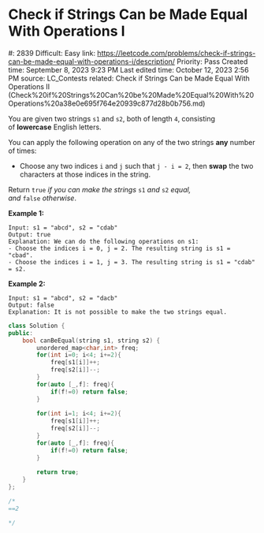 # Check if Strings Can be Made Equal With Operations I

#: 2839
Difficult: Easy
link: https://leetcode.com/problems/check-if-strings-can-be-made-equal-with-operations-i/description/
Priority: Pass
Created time: September 8, 2023 9:23 PM
Last edited time: October 12, 2023 2:56 PM
source: LC_Contests
related: Check if Strings Can be Made Equal With Operations II (Check%20if%20Strings%20Can%20be%20Made%20Equal%20With%20Operations%20a38e0e695f764e20939c877d28b0b756.md)

You are given two strings `s1` and `s2`, both of length `4`, consisting of **lowercase** English letters.

You can apply the following operation on any of the two strings **any** number of times:

- Choose any two indices `i` and `j` such that `j - i = 2`, then **swap** the two characters at those indices in the string.

Return `true` *if you can make the strings* `s1` *and* `s2` *equal, and* `false` *otherwise*.

**Example 1:**

```
Input: s1 = "abcd", s2 = "cdab"
Output: true
Explanation: We can do the following operations on s1:
- Choose the indices i = 0, j = 2. The resulting string is s1 = "cbad".
- Choose the indices i = 1, j = 3. The resulting string is s1 = "cdab" = s2.

```

**Example 2:**

```
Input: s1 = "abcd", s2 = "dacb"
Output: false
Explanation: It is not possible to make the two strings equal.
```

```cpp
class Solution {
public:
    bool canBeEqual(string s1, string s2) {
        unordered_map<char,int> freq;
        for(int i=0; i<4; i+=2){
            freq[s1[i]]++;
            freq[s2[i]]--;
        }
        for(auto [_,f]: freq){
            if(f!=0) return false;
        }
        
        for(int i=1; i<4; i+=2){
            freq[s1[i]]++;
            freq[s2[i]]--;
        }
        for(auto [_,f]: freq){
            if(f!=0) return false;
        }
        
        return true;
    }
};

/*
==2

*/
```